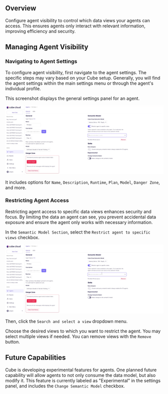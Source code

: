 ## Overview

Configure agent visibility to control which data views your agents can access. This ensures agents only interact with relevant information, improving efficiency and security.

## Managing Agent Visibility

### Navigating to Agent Settings

To configure agent visibility, first navigate to the agent settings. The specific steps may vary based on your Cube setup. Generally, you will find the agent settings within the main settings menu or through the agent's individual profile.

This screenshot displays the general settings panel for an agent.

![](902810b0-e287-4262-8d7d-9cd275af3847-generating-article-cube-cloud-agent-settings-page-for-fsi-main-with-options-for-semantic-model-skills-and-danger-zone-actions.jpeg)

It includes options for `Name`, `Description`, `Runtime`, `Plan`, `Model`, `Danger Zone`, and more.

### Restricting Agent Access

Restricting agent access to specific data views enhances security and focus. By limiting the data an agent can see, you prevent accidental data exposure and ensure the agent only works with necessary information.

In the `Semantic Model Section`, select the `Restrict agent to specific views` checkbox.

![](63b7be6e-19b6-442c-b422-733d4b849f0a-generating-article-cube-cloud-agent-settings-page-for-fsi-main-agent-showing-general-settings-and-semantic-model-options.jpeg)

Then, click the `Search and select a view` dropdown menu.

Choose the desired views to which you want to restrict the agent. You may select multiple views if needed. You can remove views with the `Remove` button.

## Future Capabilities

Cube is developing experimental features for agents. One planned future capability will allow agents to not only consume the data model, but also modify it. This feature is currently labeled as "Experimental" in the settings panel, and includes the `Change Semantic Model` checkbox.